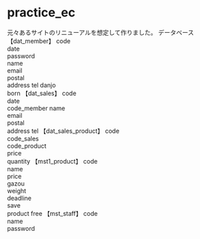 # practice_ec
元々あるサイトのリニューアルを想定して作りました。
データベース
【dat_member】
code	
date	
password	
name	
email	
postal	
address	
tel	
danjo	
born
【dat_sales】
code	
date	
code_member	
name	
email	
postal	
address	
tel
【dat_sales_product】
code	
code_sales	
code_product	
price	
quantity
【mst1_product】
code	
name	
price	
gazou	
weight	
deadline	
save	
product	
free
【mst_staff】
code	
name	
password
